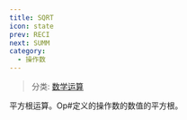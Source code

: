 ```yaml
---
title: SQRT
icon: state
prev: RECI
next: SUMM
category:
  - 操作数
---
```


> 分类: [数学运算](/hb/operands/136/899/  "Zemax 操作数 数学运算")

平方根运算。Op#定义的操作数的数值的平方根。